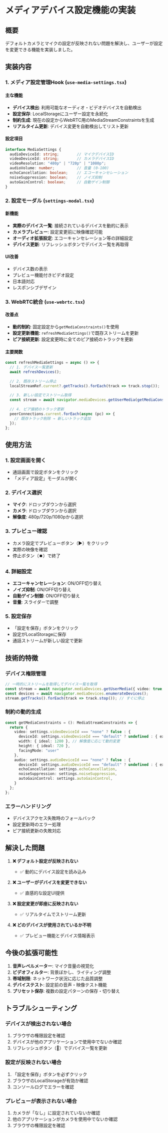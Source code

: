# メディアデバイス設定機能の実装

## 概要
デフォルトカメラとマイクの設定が反映されない問題を解決し、ユーザーが設定を変更できる機能を実装しました。

## 実装内容

### 1. メディア設定管理Hook (`use-media-settings.tsx`)

#### 主な機能
- **デバイス検出**: 利用可能なオーディオ・ビデオデバイスを自動検出
- **設定保存**: LocalStorageにユーザー設定を永続化
- **制約生成**: 現在の設定からWebRTC用のMediaStreamConstraintsを生成
- **リアルタイム更新**: デバイス変更を自動検出してリスト更新

#### 設定項目
```typescript
interface MediaSettings {
  audioDeviceId: string;        // マイクデバイスID
  videoDeviceId: string;        // カメラデバイスID
  videoResolution: "480p" | "720p" | "1080p";
  audioVolume: number;          // 音量 (0-100)
  echoCancellation: boolean;    // エコーキャンセレーション
  noiseSuppression: boolean;    // ノイズ抑制
  autoGainControl: boolean;     // 自動ゲイン制御
}
```

### 2. 設定モーダル (`settings-modal.tsx`)

#### 新機能
- **実際のデバイス一覧**: 接続されているデバイスを動的に表示
- **カメラプレビュー**: 設定変更前に映像確認可能
- **オーディオ拡張設定**: エコーキャンセレーション等の詳細設定
- **デバイス更新**: リフレッシュボタンでデバイス一覧を再取得

#### UI改善
- デバイス数の表示
- プレビュー機能付きビデオ設定
- 日本語対応
- レスポンシブデザイン

### 3. WebRTC統合 (`use-webrtc.tsx`)

#### 改善点
- **動的制約**: 固定設定から`getMediaConstraints()`を使用
- **設定更新機能**: `refreshMediaSettings()`で既存ストリームを更新
- **ピア接続更新**: 設定変更時に全てのピア接続のトラックを更新

#### 主要関数
```typescript
const refreshMediaSettings = async () => {
  // 1. デバイス一覧更新
  await refreshDevices();
  
  // 2. 既存ストリーム停止
  localStreamRef.current?.getTracks().forEach(track => track.stop());
  
  // 3. 新しい設定でストリーム取得
  const stream = await navigator.mediaDevices.getUserMedia(getMediaConstraints());
  
  // 4. ピア接続のトラック更新
  peerConnections.current.forEach(async (pc) => {
    // 既存トラック削除 → 新しいトラック追加
  });
};
```

## 使用方法

### 1. 設定画面を開く
- 通話画面で設定ボタンをクリック
- 「メディア設定」モーダルが開く

### 2. デバイス選択
- **マイク**: ドロップダウンから選択
- **カメラ**: ドロップダウンから選択
- **解像度**: 480p/720p/1080pから選択

### 3. プレビュー確認
- カメラ設定でプレビューボタン（▶️）をクリック
- 実際の映像を確認
- 停止ボタン（⏹️）で終了

### 4. 詳細設定
- **エコーキャンセレーション**: ON/OFF切り替え
- **ノイズ抑制**: ON/OFF切り替え
- **自動ゲイン制御**: ON/OFF切り替え
- **音量**: スライダーで調整

### 5. 設定保存
- 「設定を保存」ボタンをクリック
- 設定がLocalStorageに保存
- 通話ストリームが新しい設定で更新

## 技術的特徴

### デバイス権限管理
```typescript
// 一時的にストリームを取得してデバイス一覧を取得
const stream = await navigator.mediaDevices.getUserMedia({ video: true, audio: true });
const devices = await navigator.mediaDevices.enumerateDevices();
stream.getTracks().forEach(track => track.stop()); // すぐに停止
```

### 制約の動的生成
```typescript
const getMediaConstraints = (): MediaStreamConstraints => {
  return {
    video: settings.videoDeviceId === "none" ? false : {
      deviceId: settings.videoDeviceId === "default" ? undefined : { exact: settings.videoDeviceId },
      width: { ideal: 1280 }, // 解像度に応じて動的変更
      height: { ideal: 720 },
      facingMode: "user"
    },
    audio: settings.audioDeviceId === "none" ? false : {
      deviceId: settings.audioDeviceId === "default" ? undefined : { exact: settings.audioDeviceId },
      echoCancellation: settings.echoCancellation,
      noiseSuppression: settings.noiseSuppression,
      autoGainControl: settings.autoGainControl,
    }
  };
};
```

### エラーハンドリング
- デバイスアクセス失敗時のフォールバック
- 設定更新時のエラー処理
- ピア接続更新の失敗対応

## 解決した問題

1. **❌ デフォルト設定が反映されない**
   - ✅ 動的にデバイス設定を読み込み

2. **❌ ユーザーがデバイスを変更できない**
   - ✅ 直感的な設定UI提供

3. **❌ 設定変更が即座に反映されない**
   - ✅ リアルタイムでストリーム更新

4. **❌ どのデバイスが使用されているか不明**
   - ✅ プレビュー機能とデバイス情報表示

## 今後の拡張可能性

1. **音声レベルメーター**: マイク音量の視覚化
2. **ビデオフィルター**: 背景ぼかし、ライティング調整
3. **帯域制限**: ネットワーク状況に応じた品質調整
4. **デバイステスト**: 設定前の音声・映像テスト機能
5. **プリセット保存**: 複数の設定パターンの保存・切り替え

## トラブルシューティング

### デバイスが検出されない場合
1. ブラウザの権限設定を確認
2. デバイスが他のアプリケーションで使用中でないか確認
3. リフレッシュボタン（🔄）でデバイス一覧を更新

### 設定が反映されない場合
1. 「設定を保存」ボタンを必ずクリック
2. ブラウザのLocalStorageが有効か確認
3. コンソールログでエラーを確認

### プレビューが表示されない場合
1. カメラが「なし」に設定されていないか確認
2. 他のアプリケーションがカメラを使用中でないか確認
3. ブラウザの権限設定を確認

